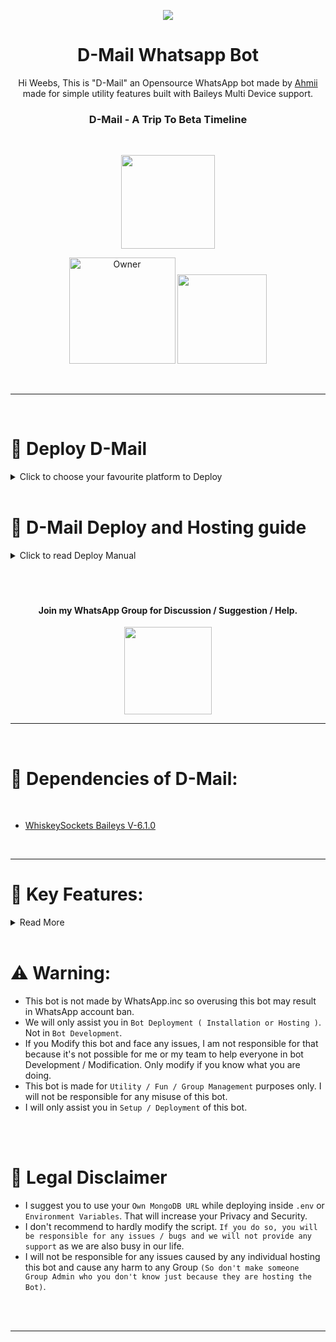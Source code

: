 <p align="center">
<a href="https://github.com/Ahmii-kun/D-Mail-Whatsapp-Bot">
    <img src="https://steamuserimages-a.akamaihd.net/ugc/779626263699592299/32246B3AAC7ADF34998E7F93F8374E7560485305/?imw=637&imh=358&ima=fit&impolicy=Letterbox&imcolor=%23000000&letterbox=true">
  </a>

<h1 align="center"> D-Mail Whatsapp Bot
</h1>

<p align="center"> 
Hi Weebs, This is "D-Mail" an Opensource WhatsApp bot made by <a href="https://github.com/Ahmii-kun">Ahmii</a> made for simple utility features built with Baileys Multi Device support.

<h3 align="center"> D-Mail - A Trip To Beta Timeline
</h4>

<br>

<p align="center">
  <a href="https://github.com/Ahmii-kun/D-Mail-Whatsapp-Bot/fork">
    
    
  <a href="https://github.com/Ahmii-kun/D-Mail-Whatsapp-Bot/stargazers">
  </a>
<p align="center">
<a href="https://github.com/Ahmii-kun/D-Mail-Whatsapp-Bot"><img src="https://hits.seeyoufarm.com/api/count/incr/badge.svg?url=https%3A%2F%2Fgithub.com%2FAhmii-kun%2FD-Mail-Whatsapp-Bot&count_bg=%2379C83D&title_bg=%23555555&icon=&icon_color=%23E7E7E7&title=Visits&edge_flat=false)](https://hits.seeyoufarm.com" width="150px" /></a>
</p>


  
<p align="center">
<a href="https://github.com/Ahmii-kun"><img title="Owner" src="https://img.shields.io/badge/Owner-Ahmii%20Kun-white.svg?style=for-the-badge&logo=github" width="170px"></a

<p align="center">
<a href="https://github.com/Ahmii-kun"><img title="" src="https://img.shields.io/badge/Maintained-YES-green.svg?style=for-the-badge" width="143px"></a>
</p>
<br>

---
 <br>
 
 # 🧩 Deploy D-Mail
     
<details close>
<summary>Click to choose your favourite platform to Deploy</summary>
 
<br><br>   
    
<h4 align="center"> Deploy on Repl.it
</h4>

<p align="center" >
    <a href="https://replit.com/@Ahmii-kun/D-Mail-Whatsapp-Bot">
    <img src="https://i.ibb.co/zrB5kMh/deploy-on-repl.jpg" width="170px" alt="Deploy on Repl.it" >
    </a>
    <br>     
</p>
<h4 align="center"> Deploy on CodeSpaces</h4>

<p align="center">
    <a href="https://codespaces.new/Ahmii-kun/D-Mail-Whatsapp-Bot">
        <img src="https://aaronblondeau.com/assets/images/codespaces.jpg" width="170px" alt="Deploy on codespace" class="round-button">
    </a>
    <br>
</p>

<style>
    .round-button {
        border-radius: 50%;
        border: 2px solid #000; /* Optional: Add a border */
    }
</style>


</details>

<br>


    
    
# 📑 D-Mail Deploy and Hosting guide

<details close>
<summary>Click to read Deploy Manual</summary>    
    
## 🔶 Repl.it Deploy:
      
- [Fork Main Repo](https://github.com/Ahmii-kun/D-Mail-Whatsapp-Bot/fork)
- Create a MongoDB URL.
- Click on `Deploy to Repl.it` button.
- After cloning is done in Repl.it go to `Secrets` in your Repl.it project and put these values (Mandatory).
  
<br>
      
KEY | VALUE
-- | --
OWNER | Owner/BotNumber
MONGODB | Your MongoDB URL
SESSION_ID | Any random value (`EX: gwfdrte5678`) and `keep it copied`.
PREFIX | Any single special character except `@` (`Ex: . or / or * or , etc.`)
TENOR_API_KEY | Your tenor API key if you have. Or use this public one: `AIzaSyCyouca1_KKy4W_MG1xsPzuku5oa8W358c`
ADMINGC= | Admin gc link where you will receive logs. (Get gc id by using command [prefix]id)
STICKERPACK | Sticker pack name
STICKERAUTHOR | sticker author Name
PERMENANTAFK | set true for permenanet afk and false for temporary afk
  
<br>
      
- Next click on `Green Play button` in Repl.it to start bot installation.
- After it's deployed an webpage should appear just put your Previously copied `Session ID` and click on `Authenticate`.
- Scan the QR from WhatsApp ---> Linked devices ---> Link a device.
- After connecting come back to Repl.it and copy that Website (Webview) link from Repl.it.
      
<br><br>    
</details> 
    
<br>
<br><br>  
    
    

<h4 align="center"> Join my WhatsApp Group for Discussion / Suggestion / Help.
</h4>

<p align="center" >
<a href="https://chat.whatsapp.com/HJ4NeCyCvBt3PilZDxM1Gg"><img src="https://img.shields.io/badge/Join Group-25D366?style=for-the-badge&logo=whatsapp&logoColor=white" width="140px">
</a>
</p>
    
---
<br>
    
      
# 💫 Dependencies of D-Mail:

<br>

- [WhiskeySockets Baileys V-6.1.0](https://github.com/WhiskeySockets/Baileys)
<br>

---
# 🎀 Key Features:


<details close>
<summary>Read More</summary>
      
<br>

- Read [PublicKeys.md](https://github.com/Ahmii-kun/D-Mail-Whatsapp-Bot/blob/main/PublicKeys.md) to use our `provided public keys` if you are lazy to create your own. We have already provided everying you need to run the bot.
- Fully powered by MongoDb).
- Bot on/off.
- Single prefix ( "-" ).
- Status download feature.
- Auto status view.
- Anti delete/ anti viewonce. 
- AntiLink and other stuff, lol check helpList I'm too lazy for this.
- User Banning.
- Highest Security compared to most other public bots.

</details>    
    
<br>

# ⚠️ Warning:
    
- This bot is not made by WhatsApp.inc so overusing this bot may result in WhatsApp account ban.
- We will only assist you in `Bot Deployment ( Installation or Hosting )`. Not in `Bot Development`.
- If you Modify this bot and face any issues, I am not responsible for that because it's not possible for me or my team to help everyone in bot Development / Modification. Only modify if you know what you are doing.
- This bot is made for `Utility / Fun / Group Management` purposes only. I will not be responsible for any misuse of this bot.
- I will only assist you in `Setup / Deployment` of this bot.

<br><br>

# 📛 Legal Disclaimer

- I suggest you to use your `Own MongoDB URL` while deploying inside `.env` or `Environment Variables`. That will increase your Privacy and Security.
- I don't recommend to hardly modify the script. `If you do so, you will be responsible for any issues / bugs and we will not provide any support` as we are also busy in our life.
- I will not be responsible for any issues caused by any individual hosting this bot and cause any harm to any Group `(So don't make someone Group Admin who you don't know just because they are hosting the Bot)`.

<br><br>

---
<br>
